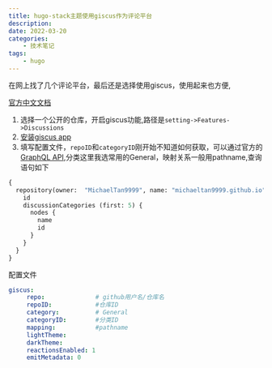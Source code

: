 ```yaml
---
title: hugo-stack主题使用giscus作为评论平台
description: 
date: 2022-03-20
categories:
    - 技术笔记
tags:
    - hugo
---
```


在网上找了几个评论平台，最后还是选择使用giscus，使用起来也方便,

[官方中文文档](https://giscus.app/zh-CN)
1. 选择一个公开的仓库，开启giscus功能,路径是`setting->Features->Discussions `
2. [安装giscus app](https://github.com/apps/giscus/installations/new/permissions?target_id=56386674) 
3. 填写配置文件，`repoID`和`categoryID`刚开始不知道如何获取，可以通过官方的[GraphQL API](https://docs.github.com/en/graphql/overview/explorer),分类这里我选常用的General，映射关系一般用pathname,查询语句如下
```GraphQL
{
  repository(owner:  "MichaelTan9999", name: "michaeltan9999.github.io") {
    id
    discussionCategories (first: 5) {
      nodes {
        name
        id
      }
    }
  }
}
```
配置文件
```yml
giscus:
     repo:              # github用户名/仓库名
     repoID:            #仓库ID
     category:          # General
     categoryID:        #分类ID 
     mapping:           #pathname
     lightTheme:        
     darkTheme: 
     reactionsEnabled: 1
     emitMetadata: 0
```